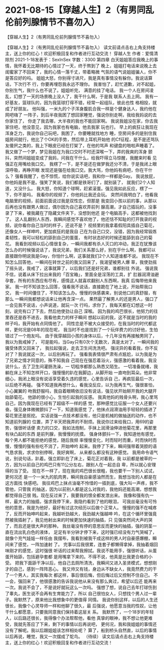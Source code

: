 # 2021-08-15【穿越人生】2（有男同乱伦前列腺情节不喜勿入）



【穿越人生】2（有男同乱伦前列腺情节不喜勿入）



【穿越人生】2（有男同乱伦前列腺情节不喜勿入）
读文前请点击右上角支持楼主，送上你的红心！欢迎积极回复和作者进行互动交流！
穿越人生
作者：爱情清除剂 2021-1-18发表于：SexInSex 字数：3300
第四章
白天姐姐答应我晚上的事情，我怀着无比期待的心情过了一天，终于熬到了 晚上，姐姐打电话来说晚上去闺蜜家了不回来了，我的心情一落千丈，带着略微 气氛的语气说姐姐骗人，你不是答应好的吗。
姐姐大怒，你别得寸进尺，我是真有事情没有躲你。我说话算话，下次行不 行，你要再埋怨我永远不理你。
我害怕了，赶忙道歉，对不起姐，你别生气，我什么也不说了。姐姐听完， 满意的挂了电话。
我一个人在房间凌乱，幻想了一天的场景晚上没人了，我干什么啊，于是我 联系人去上网。
我有一好基友，篮球队的，因为我篮球打得不错，经常一起组队，彼此也性 格相投，就成了好朋友。
他叫强，一米九的个子浑身腹肌合我一样是个健身达人，我约他在网吧嗨了 一阵子，到后半夜我困了想回家睡觉，强说你别走啊，我给我妈说的去你家住了， 你走了我去哪，大半夜的我也不能回家啊。
我说我姐没在家，你去我家住吧，他没意见，因为我家也有电脑，他去我家 玩也行。
早上的疯狂让我现在浑身乏力，我说你自己玩吧，我困了，你要睡就找地方 睡，空房间多的是别住我姐房间就行，他比了个OK的手势，然后带上耳机开始他 的Cf征程，是不是还骂队友傻屄之类的，我上下眼皮已经在打架了，在他的骂声 和键盘的啪啦声睡着了。
我又做了一个梦，梦见我姐在为我口交时不时还深喉一下，弄的我爽的浑身 颤抖，突然间姐姐变成了我妈，问我在干什么，给我吓得立马惊醒，我醒来时看 见强正在用嘴给我口交。
我楞了一下，是不是还在做梦我还分不清，于是我闭上眼深呼吸，再睁开眼 发现还是强在给我口交。我大骂，你他妈有病吧，你在干什么？
强看我醒了，也不惊慌，给你说实话吧，我和你一样都是Gay。
我说放屁，你他妈是我不是。强笑了笑说，我们都是铁哥们了，就别装了， 就我们2个人知道，又没什么。
我大怒，你知道个球啊，赶紧滚蛋。强见我如此反应，楞了一下，你不是吗， 我看你的视频了，你他妈比我还会玩。
突然间我明白了，他看我电脑里的视频，前面前面说过我是双性恋，但那是 我变回小孩以前的事，从那以后再也没有跟男人做过，偶尔因为自己喜欢弄前列 腺高潮，才自己插玩的，没事录了下来，被我藏在了隐藏文件夹下，没想到他还 是个电脑高手，这都被他找到了。
这人乱翻别人东西，我瞬间感觉不喜欢他了，他还恬不知耻的打开我录的视 频，说你看你自己当时的样子，还说不是？
视频里的我拿着假阳具插自己菊花，还像女人一样呻吟，更加疯狂的是我自 己在为自己口交，没错，因为我经常锻炼柔韧性，我可以轻松的舔到自己的蛋蛋， 有时状态好的时候还能舔到自己的菊花。
我看到视频以后心情很复杂，一瞬间我都有杀人灭口的冲动，我正在犹豫该 怎么办的时候强说话了，我说兄弟，我们关系那么好，别在乎什么啊，我都可以 直接跟你明说我是Gay，你怕什么啊，这事就我们2个人知道谁都不说。
我现在不知怎么回答他，一瞬间在转世之前的我又回来了，我渴望被男人爆 草，我使劲摇了摇头说，我戒了，这事就算了，以后我们还是好兄弟，谁都别往 外说。
强说我不信，说着从床下拉出来我的「百宝箱」，里面全是淫荡的工具，扩 肛器润滑油避孕套，所有的东西应有尽有，感情这人就喜欢翻别人东西啊，我真 后悔带他来我家。
我一时不知该怎么回答，强看我不说话，直接跪在了地上说，开始帮我口交， 我一时间僵住了，不知该怎么办。慢慢的快感袭来，别说他口的真舒服，有那么 一瞬间我都想说话来让他再含深一点。
果然最了解男人的还是男人，强口了一会见我不说话，小声说道，就玩一次 行吗，求你了，我每天都在幻想这一时刻，说完有口了下去，然后他使劲让自己 深喉。
因为我的鸡巴很长，他努力的往里吞还是吞不进去，我看他卖力的样子瞬间 想起以前的我，这不就是当时的我的样子吗，我开始有点同情他了。
同性恋是不被大众接受的，在我当时的时代都这样，更何况是08年的现在呢， 我当时不也是找到了一个玩伴费力的讨好他，生怕错过了一个炮友吗。
由于我穿越回小孩的身体以后，十几年没有再接触男同了，我以为我戒掉了， 可是能吗，当Gay只有0次个无数次，真是太对了，一瞬间我的骚受体质又回来了， 我拉起强说，走去卫生间洗洗吧。
强诧异的看着我，你不反对了？我说就这一次，以后别再玩了。
强看我表情很严肃有点尴尬，以为我是为了兄弟之情才同意的，殊不知我自 己现在在强忍着浴火，强感激的看着我，我没说什么，去了卫生间灌肠洗澡，一 切程序都那么熟悉又陌生。
一切准备就绪，我躺在床上不知怎样开口，强慢慢的趴在我脚边，从脚开始 一直吻到耳朵。他非常细心，我闭上眼没有说话享受着久违的感觉，心里告诉自 己，再疯狂最后一次，以后绝不再碰。
强不知道我再想什么，看我没反应，以为我再生气，强很害怕，小心翼翼的 吻我舒服吗，我自着眼睛依旧没有说话，强见状开始掰开我的大腿开始舔菊花。 他舔的很小心，生怕引起我的反感。
我真他妈的贱骨头啊，我心里骂自己，因为我现在已经有了超级不一样的感 觉，那种感觉比征服一个女人还要兴奋。强见身体微微颤抖了一下，知道我感觉 了，他抹点润滑油用手轻轻的插进了菊花里还是抠挖。
实话说强一点技术都没有，他只是机械的做抽送的动作，也不知道前列腺的 位置，弄了半天把我弄的不耐烦。我说你过来给我口，用69的姿势，强很听话便 卖力的口交，我如法炮制，手抹上润滑油伸进他菊花里，再那里有块凸起的东西 是前列腺，我慢慢的抚摸。
强身体颤抖一下，我知道他有感觉，每个男人都不能拒绝的感觉，随后我频 率慢慢变化，时而轻时而重，时而快时而慢，慢慢的强有些吃不消了，开始呻吟 起来。我停了下来，瞬间强带着哭腔的语气恳求我，求求你别停啊，我好爽啊， 从来都么都没有这种感觉。
我用命令语气说，别说句话，趴着。强立即趴在了床上，菊花正对着我，我 以前都是被草的一方，因为以前自己的鸡巴只有11公分左右，跟别人在一起总自 卑，所以就心安理得的当了受。
现在不一样了，现在我的鸡巴很长很粗，我也要干一下别人试试，更何况还 是一个一米九的肌肉男，瞬间我自豪感油然而生，我想当攻的人都是在这方面找 快感吧。
我往鸡巴上抹点油毫不怜惜的一插到底，强大叫一声疼，我不管他，只管我 的抽送，因为以前别人都是这么对我的，我他妈还能高潮，想想我都觉得自己很 贱。现在反过来了，我要我的恨全都发泄出来。
我像和强有仇一样，最大力的抽插，强求我停下来，我隐约看到了他的眼泪， 可我丝毫没有可怜他的意思，我是为他好，最好有过这次经历以后做个正常人。
慢慢的强不在喊疼了，反而开始呻吟起来，我越听劲越大，我劲越大强越呻 吟，在这个循环里强竟然被我插射了，我见他射出来的时候更加快速的抽插，只 见强突然间大声的哭了，而且还是很大声的那种。
我丝毫没有停的意思反而更快的抽插，强的阴茎一直在流出乳白色的液体， 足足有半分钟才停下来，这时强已经没有力气哭喊了，就像个充气娃娃一样任由 我摆布，我看到被我干成这样的男人时自豪感爆棚，瞬间来了感觉，一阵加速射 了。
完事以后我很累，连套子都懒得拿掉，我抽着烟回味刚才的感觉，这时强很 听话的过来帮我擦拭。我说不能用手，强很听话，从蛋蛋开始舔，包括避孕套都 是用嘴拿下来的。不得不说，他真是比我更合格的小受。
把我下面舔干净以后，他自己去厕所清洗，我瞬间又进入圣贤模式，想想刚 才的自己，感到一阵阵恶心。
我又帅又有钱，身边从不缺女人，我竟然费力的干了一个男人，其实我每次 都这样，事后很后悔，但后悔过后又控制不住自己。
不一会，强回来了，他很感激的告诉我说他从来没有那么爽过，希望以后还 能再来一次。我说不会了，不是说好就玩这么一次吗。
强想了想，说自己去年打球伤到了睾丸，医生说不会再有生育能力了，所以 自己很怕女人，只想找个男人过一辈子。我默然了，原来他比我想象中的更值得 同情。
我说你别这样，以后的人生还很长，我像个心灵导师一样和他聊了很久，最 后强说，他愿意当我的性奴，让他干什么都愿意，只要我同意我们保持着这层关 系。
我默然了，一个18岁的年轻人，以后路还很长，我得像个办法帮帮他，看他 真挚的眼神，我不想让他更难受，我就先答应了下来，剩下的事情以后再说吧， 更何况，我和我姐姐的事情还没有了解呢。我以后跟姐姐该怎样相处呢？
算了，船到桥头自然直，以后的事情以后再说，睡觉，我又一次摆成了鸵鸟。
（待续）
读文后请点击右上角支持楼主，送上你的红心！欢迎积极回复和作者进行互动交流！



